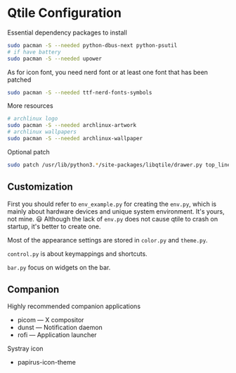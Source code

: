 # Qtile Configuration

Essential dependency packages to install

```bash
sudo pacman -S --needed python-dbus-next python-psutil
# if have battery
sudo pacman -S --needed upower
```

As for icon font, you need nerd font or at least one font
that has been patched

```bash
sudo pacman -S --needed ttf-nerd-fonts-symbols
```

More resources

```bash
# archlinux logo
sudo pacman -S --needed archlinux-artwork
# archlinux wallpapers
sudo pacman -S --needed archlinux-wallpaper
```

Optional patch

```bash
sudo patch /usr/lib/python3.*/site-packages/libqtile/drawer.py top_line.patch
```

## Customization

First you should refer to `env_example.py` for creating the `env.py`,
which is mainly about hardware devices and unique system environment.
It's yours, not mine. 😃
Although the lack of `env.py` does not cause qtile to crash on startup,
it's better to create one.

Most of the appearance settings are stored in `color.py` and `theme.py`.

`control.py` is about keymappings and shortcuts.

`bar.py` focus on widgets on the bar.

## Companion

Highly recommended companion applications

- picom — X compositor
- dunst — Notification daemon
- rofi — Application launcher

Systray icon

- papirus-icon-theme
